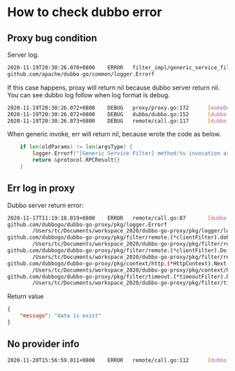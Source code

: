 # How to check dubbo error

## Proxy bug condition

Server log.

```bash
2020-11-19T20:30:26.070+0800    ERROR   filter_impl/generic_service_filter.go:98        [Generic Service Filter] method:GetUserTimeout invocation arguments number was wrong
github.com/apache/dubbo-go/common/logger.Errorf
```

If this case happens, proxy will return nil because dubbo server return nil. You can see dubbo log follow when log format is debug. 

```bash
2020-11-19T20:30:26.072+0800    DEBUG   proxy/proxy.go:172      [makeDubboCallProxy] result: 0xc0001aeeb0, err: <nil>
2020-11-19T20:30:26.072+0800    DEBUG   dubbo/dubbo.go:152      [dubbo-go-proxy] dubbo client resp:<nil>
2020-11-19T20:30:26.073+0800    DEBUG   remote/call.go:117      [dubbo-go-proxy] client call resp:<nil>
```

When generic invoke, err will return nil, because wrote the code as below.

```go
	if len(oldParams) != len(argsType) {
		logger.Errorf("[Generic Service Filter] method:%s invocation arguments number was wrong", methodName)
		return &protocol.RPCResult{}
	}
```

## Err log in proxy

Dubbo server return error:

```bash
2020-11-17T11:19:18.019+0800    ERROR   remote/call.go:87       [dubbo-go-proxy] client call err:data is exist!
github.com/dubbogo/dubbo-go-proxy/pkg/logger.Errorf
        /Users/tc/Documents/workspace_2020/dubbo-go-proxy/pkg/logger/logging.go:52
github.com/dubbogo/dubbo-go-proxy/pkg/filter/remote.(*clientFilter).doRemoteCall
        /Users/tc/Documents/workspace_2020/dubbo-go-proxy/pkg/filter/remote/call.go:87
github.com/dubbogo/dubbo-go-proxy/pkg/filter/remote.(*clientFilter).Do.func1
        /Users/tc/Documents/workspace_2020/dubbo-go-proxy/pkg/filter/remote/call.go:65
github.com/dubbogo/dubbo-go-proxy/pkg/context/http.(*HttpContext).Next
        /Users/tc/Documents/workspace_2020/dubbo-go-proxy/pkg/context/http/context.go:54
github.com/dubbogo/dubbo-go-proxy/pkg/filter/timeout.(*timeoutFilter).Do.func1.1
        /Users/tc/Documents/workspace_2020/dubbo-go-proxy/pkg/filter/timeout/timeout.go:70
```

Return value

```json
{
    "message": "data is exist"
}
```

## No provider info

```bash
2020-11-20T15:56:59.011+0800    ERROR   remote/call.go:112      [dubbo-go-proxy] client call err:Failed to invoke the method $invoke. No provider available for the service dubbo://:@:/?interface=com.ic.user.UserProvider&group=test&version=1.0.0 from registry zookeeper://127.0.0.1:2181?group=&registry=zookeeper&registry.label=true&registry.preferred=false&registry.role=0&registry.timeout=3s&registry.ttl=&registry.weight=0&registry.zone=&simplified=false on the consumer 30.11.176.51 using the dubbo version 1.3.0 .Please check if the providers have been started and registered.!
```

